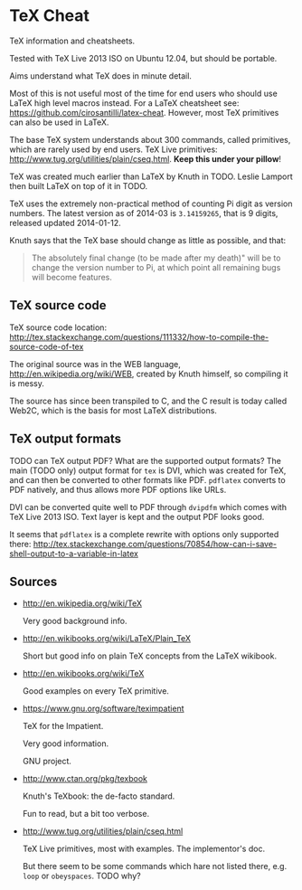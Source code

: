 # TeX Cheat

TeX information and cheatsheets.

Tested with TeX Live 2013 ISO on Ubuntu 12.04, but should be portable.

Aims understand what TeX does in minute detail.

Most of this is not useful most of the time for end users who should use LaTeX high level macros instead. For a LaTeX cheatsheet see: <https://github.com/cirosantilli/latex-cheat>. However, most TeX primitives can also be used in LaTeX.

The base TeX system understands about 300 commands, called primitives, which are rarely used by end users. TeX Live primitives: <http://www.tug.org/utilities/plain/cseq.html>. **Keep this under your pillow**!

TeX was created much earlier than LaTeX by Knuth in TODO. Leslie Lamport then built LaTeX on top of it in TODO.

TeX uses the extremely non-practical method of counting Pi digit as version numbers. The latest version as of 2014-03 is `3.14159265`, that is 9 digits, released updated 2014-01-12.

Knuth says that the TeX base should change as little as possible, and that:

> The absolutely final change (to be made after my death)" will be to change the version number to Pi, at which point all remaining bugs will become features.

## TeX source code

TeX source code location: <http://tex.stackexchange.com/questions/111332/how-to-compile-the-source-code-of-tex>

The original source was in the WEB language, <http://en.wikipedia.org/wiki/WEB>, created by Knuth himself, so compiling it is messy.

The source has since been transpiled to C, and the C result is today called Web2C, which is the basis for most LaTeX distributions.

## TeX output formats

TODO can TeX output PDF? What are the supported output formats? The main (TODO only) output format for `tex` is DVI, which was created for TeX, and can then be converted to other formats like PDF. `pdflatex` converts to PDF natively, and thus allows more PDF options like URLs.

DVI can be converted quite well to PDF through `dvipdfm` which comes with TeX Live 2013 ISO. Text layer is kept and the output PDF looks good.

It seems that `pdflatex` is a complete rewrite with options only supported there: <http://tex.stackexchange.com/questions/70854/how-can-i-save-shell-output-to-a-variable-in-latex>

## Sources

-   <http://en.wikipedia.org/wiki/TeX>

    Very good background info.

-   <http://en.wikibooks.org/wiki/LaTeX/Plain_TeX>

    Short but good info on plain TeX concepts from the LaTeX wikibook.

-   <http://en.wikibooks.org/wiki/TeX>

    Good examples on every TeX primitive.

-   <https://www.gnu.org/software/teximpatient>

    TeX for the Impatient.

    Very good information.

    GNU project.

-   <http://www.ctan.org/pkg/texbook>

    Knuth's TeXbook: the de-facto standard.

    Fun to read, but a bit too verbose.

-   <http://www.tug.org/utilities/plain/cseq.html>

    TeX Live primitives, most with examples. The implementor's doc.

    But there seem to be some commands which hare not listed there, e.g. `loop` or `obeyspaces`. TODO why?
